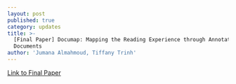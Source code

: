 ```yaml
---
layout: post
published: true
category: updates
title: >-
  [Final Paper] Documap: Mapping the Reading Experience through Annotated
  Documents
author: 'Jumana Almahmoud, Tiffany Trinh'
---
```


[Link to Final Paper](https://drive.google.com/file/d/1kHrDYxTbwe_O87hObzCWaVpHFrrOGYR_/view?usp=sharing)